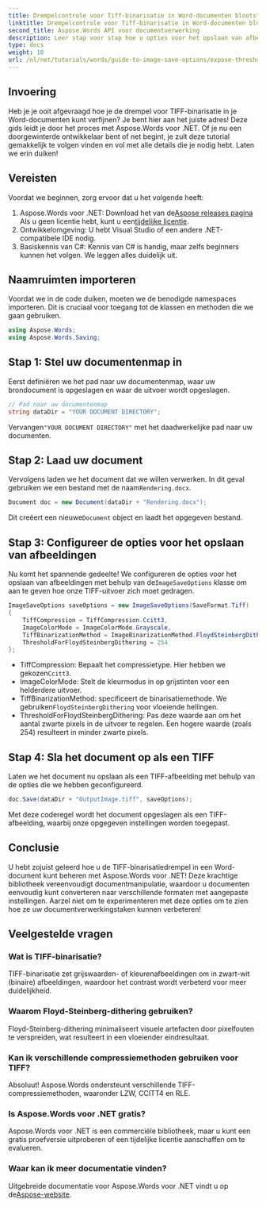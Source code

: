 ```yaml
---
title: Drempelcontrole voor Tiff-binarisatie in Word-documenten blootstellen
linktitle: Drempelcontrole voor Tiff-binarisatie in Word-documenten blootstellen
second_title: Aspose.Words API voor documentverwerking
description: Leer stap voor stap hoe u opties voor het opslaan van afbeeldingen configureert voor optimale documentverwerking, van het laden van uw document tot het aanpassen van de uitvoerinstellingen. Perfect voor zowel doorgewinterde ontwikkelaars als beginners.
type: docs
weight: 10
url: /nl/net/tutorials/words/guide-to-image-save-options/expose-threshold-control-for-tiff-binarization-in-word-document/
---
```

## Invoering

Heb je je ooit afgevraagd hoe je de drempel voor TIFF-binarisatie in je Word-documenten kunt verfijnen? Je bent hier aan het juiste adres! Deze gids leidt je door het proces met Aspose.Words voor .NET. Of je nu een doorgewinterde ontwikkelaar bent of net begint, je zult deze tutorial gemakkelijk te volgen vinden en vol met alle details die je nodig hebt. Laten we erin duiken!

## Vereisten

Voordat we beginnen, zorg ervoor dat u het volgende heeft:

1.  Aspose.Words voor .NET: Download het van de[Aspose releases pagina](https://releases.aspose.com/words/net/) Als u geen licentie hebt, kunt u een[tijdelijke licentie](https://purchase.aspose.com/temporary-license/).
2. Ontwikkelomgeving: U hebt Visual Studio of een andere .NET-compatibele IDE nodig.
3. Basiskennis van C#: Kennis van C# is handig, maar zelfs beginners kunnen het volgen. We leggen alles duidelijk uit.

## Naamruimten importeren

Voordat we in de code duiken, moeten we de benodigde namespaces importeren. Dit is cruciaal voor toegang tot de klassen en methoden die we gaan gebruiken.

```csharp
using Aspose.Words;
using Aspose.Words.Saving;
```

## Stap 1: Stel uw documentenmap in

Eerst definiëren we het pad naar uw documentenmap, waar uw brondocument is opgeslagen en waar de uitvoer wordt opgeslagen.

```csharp
// Pad naar uw documentenmap
string dataDir = "YOUR DOCUMENT DIRECTORY";
```

 Vervangen`"YOUR DOCUMENT DIRECTORY"` met het daadwerkelijke pad naar uw documenten.

## Stap 2: Laad uw document

 Vervolgens laden we het document dat we willen verwerken. In dit geval gebruiken we een bestand met de naam`Rendering.docx`.

```csharp
Document doc = new Document(dataDir + "Rendering.docx");
```

 Dit creëert een nieuwe`Document` object en laadt het opgegeven bestand.

## Stap 3: Configureer de opties voor het opslaan van afbeeldingen

 Nu komt het spannende gedeelte! We configureren de opties voor het opslaan van afbeeldingen met behulp van de`ImageSaveOptions` klasse om aan te geven hoe onze TIFF-uitvoer zich moet gedragen.

```csharp
ImageSaveOptions saveOptions = new ImageSaveOptions(SaveFormat.Tiff)
{
    TiffCompression = TiffCompression.Ccitt3,
    ImageColorMode = ImageColorMode.Grayscale,
    TiffBinarizationMethod = ImageBinarizationMethod.FloydSteinbergDithering,
    ThresholdForFloydSteinbergDithering = 254
};
```

-  TiffCompression: Bepaalt het compressietype. Hier hebben we gekozen`Ccitt3`.
- ImageColorMode: Stelt de kleurmodus in op grijstinten voor een helderdere uitvoer.
-  TiffBinarizationMethod: specificeert de binarisatiemethode. We gebruiken`FloydSteinbergDithering` voor vloeiende hellingen.
- ThresholdForFloydSteinbergDithering: Pas deze waarde aan om het aantal zwarte pixels in de uitvoer te regelen. Een hogere waarde (zoals 254) resulteert in minder zwarte pixels.

## Stap 4: Sla het document op als een TIFF

Laten we het document nu opslaan als een TIFF-afbeelding met behulp van de opties die we hebben geconfigureerd.

```csharp
doc.Save(dataDir + "OutputImage.tiff", saveOptions);
```

Met deze coderegel wordt het document opgeslagen als een TIFF-afbeelding, waarbij onze opgegeven instellingen worden toegepast.

## Conclusie

U hebt zojuist geleerd hoe u de TIFF-binarisatiedrempel in een Word-document kunt beheren met Aspose.Words voor .NET! Deze krachtige bibliotheek vereenvoudigt documentmanipulatie, waardoor u documenten eenvoudig kunt converteren naar verschillende formaten met aangepaste instellingen. Aarzel niet om te experimenteren met deze opties om te zien hoe ze uw documentverwerkingstaken kunnen verbeteren!

## Veelgestelde vragen

### Wat is TIFF-binarisatie?  
TIFF-binarisatie zet grijswaarden- of kleurenafbeeldingen om in zwart-wit (binaire) afbeeldingen, waardoor het contrast wordt verbeterd voor meer duidelijkheid.

### Waarom Floyd-Steinberg-dithering gebruiken?  
Floyd-Steinberg-dithering minimaliseert visuele artefacten door pixelfouten te verspreiden, wat resulteert in een vloeiender eindresultaat.

### Kan ik verschillende compressiemethoden gebruiken voor TIFF?  
Absoluut! Aspose.Words ondersteunt verschillende TIFF-compressiemethoden, waaronder LZW, CCITT4 en RLE.

### Is Aspose.Words voor .NET gratis?  
Aspose.Words voor .NET is een commerciële bibliotheek, maar u kunt een gratis proefversie uitproberen of een tijdelijke licentie aanschaffen om te evalueren.

### Waar kan ik meer documentatie vinden?  
 Uitgebreide documentatie voor Aspose.Words voor .NET vindt u op de[Aspose-website](https://reference.aspose.com/words/net/).